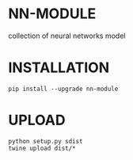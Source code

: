 # NN-MODULE

collection of neural networks model

# INSTALLATION

```commandline
pip install --upgrade nn-module
```

# UPLOAD

```commandline
python setup.py sdist
twine upload dist/*
```
